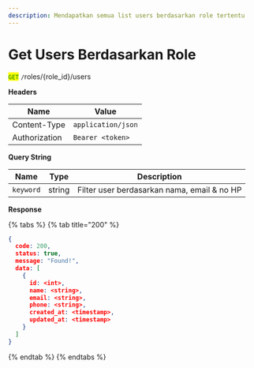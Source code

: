 ```yaml
---
description: Mendapatkan semua list users berdasarkan role tertentu
---
```


# Get Users Berdasarkan Role

<mark style="color:green;">`GET`</mark> `/`roles/{role\_id}/users

**Headers**

| Name          | Value              |
| ------------- | ------------------ |
| Content-Type  | `application/json` |
| Authorization | `Bearer <token>`   |

**Query String**

| Name      | Type   | Description                                 |
| --------- | ------ | ------------------------------------------- |
| `keyword` | string | Filter user berdasarkan nama, email & no HP |

**Response**

{% tabs %}
{% tab title="200" %}
```json
{
  code: 200,
  status: true,
  message: "Found!",
  data: [
    {
      id: <int>,
      name: <string>,
      email: <string>,
      phone: <string>,
      created_at: <timestamp>,
      updated_at: <timestamp>
    }
  ]
}
```
{% endtab %}
{% endtabs %}
